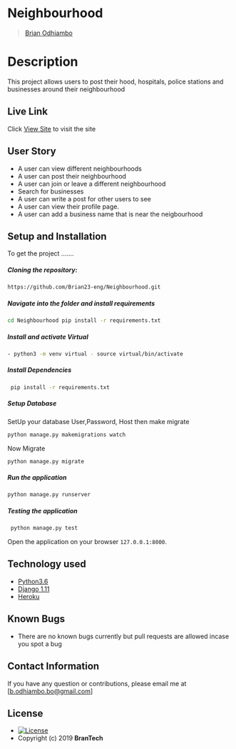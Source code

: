 # Neighbourhood

>[Brian Odhiambo](https://github.com/Brian23-eng)  
  
# Description  
This project allows users to post their hood, hospitals, police stations and businesses around their neighbourhood
##  Live Link  
 Click [View Site](https://hoodart.herokuapp.com/)  to visit the site
  

## User Story  
  
* A user can view different neighbourhoods  
* A user can post their neighbourhood 
* A user can join or leave a different neighbourhood  
* Search for businesses  
* A user can write a post for other users to see
* A user can view their profile page. 
* A user can add a business name that is near the neigbourhood 
  

  
## Setup and Installation  
To get the project .......  
  
##### Cloning the repository:  
```bash
https://github.com/Brian23-eng/Neighbourhood.git
```
##### Navigate into the folder and install requirements  
 ```bash
 cd Neighbourhood pip install -r requirements.txt 
 ```
##### Install and activate Virtual  
```bash
- python3 -m venv virtual - source virtual/bin/activate
```
##### Install Dependencies  
```bash
 pip install -r requirements.txt 
``` 
 ##### Setup Database  
  SetUp your database User,Password, Host then make migrate  
 ```bash 
python manage.py makemigrations watch
 ``` 
 Now Migrate

```bash
python manage.py migrate 
```
##### Run the application  
```bash
python manage.py runserver 
```
##### Testing the application  
```bash
 python manage.py test 
```
Open the application on your browser `127.0.0.1:8000`.  
  
 
## Technology used  
  
* [Python3.6](https://www.python.org/)  
* [Django 1.11](https://docs.djangoproject.com/en/2.2/)  
* [Heroku](https://heroku.com)  
  
  
## Known Bugs  
* There are no known bugs currently but pull requests are allowed incase you spot a bug  
  
## Contact Information   
If you have any question or contributions, please email me at [b.odhiambo.bo@gmail.com]  
  
## License 

* [![License](https://img.shields.io/packagist/l/loopline-systems/closeio-api-wrapper.svg)](https://github.com/brian23-eng/Picture-Globe/blob/master/LICENSE)  
* Copyright (c) 2019 **BranTech**
